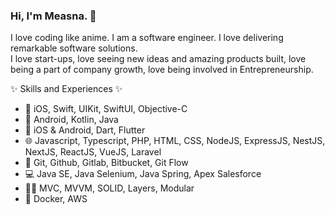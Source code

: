 ### Hi, I'm Measna. 👋

I love coding like anime. I am a software engineer. I love delivering remarkable software solutions. <br>
I love start-ups, love seeing new ideas and amazing products built, love being a part of company growth, love being involved in Entrepreneurship.

✨ Skills and Experiences ✨

-  iOS, Swift, UIKit, SwiftUI, Objective-C
- 🤖 Android, Kotlin, Java
- 📱 iOS & Android, Dart, Flutter
- 🌐 Javascript, Typescript, PHP, HTML, CSS, NodeJS, ExpressJS, NestJS, NextJS, ReactJS, VueJS, Laravel
- 🧮 Git, Github, Gitlab, Bitbucket, Git Flow
- 💻 Java SE, Java Selenium, Java Spring, Apex Salesforce
- 👨‍💻 MVC, MVVM, SOLID, Layers, Modular
- 🐳 Docker, AWS



